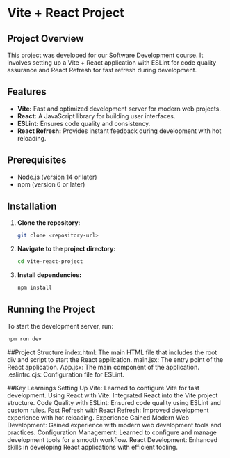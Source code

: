 # Vite + React Project

## Project Overview
This project was developed for our Software Development course. It involves setting up a Vite + React application with ESLint for code quality assurance and React Refresh for fast refresh during development.

## Features
- **Vite:** Fast and optimized development server for modern web projects.
- **React:** A JavaScript library for building user interfaces.
- **ESLint:** Ensures code quality and consistency.
- **React Refresh:** Provides instant feedback during development with hot reloading.

## Prerequisites
- Node.js (version 14 or later)
- npm (version 6 or later)

## Installation
1. **Clone the repository:**
    ```sh
    git clone <repository-url>
    ```
2. **Navigate to the project directory:**
    ```sh
    cd vite-react-project
    ```
3. **Install dependencies:**
    ```sh
    npm install
    ```

## Running the Project
To start the development server, run:
  ```sh
  npm run dev
  ```

##Project Structure
index.html: The main HTML file that includes the root div and script to start the React application.
main.jsx: The entry point of the React application.
App.jsx: The main component of the application.
.eslintrc.cjs: Configuration file for ESLint.

##Key Learnings
Setting Up Vite: Learned to configure Vite for fast development.
Using React with Vite: Integrated React into the Vite project structure.
Code Quality with ESLint: Ensured code quality using ESLint and custom rules.
Fast Refresh with React Refresh: Improved development experience with hot reloading.
Experience Gained
Modern Web Development: Gained experience with modern web development tools and practices.
Configuration Management: Learned to configure and manage development tools for a smooth workflow.
React Development: Enhanced skills in developing React applications with efficient tooling.
